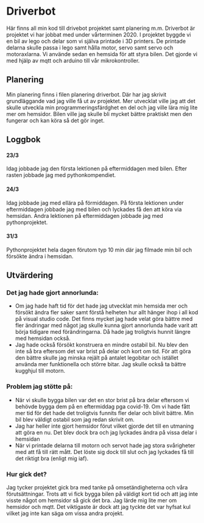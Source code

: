 # Driverbot
Här finns all min kod till drivebot projektet samt planering m.m.
Driverbot är projektet vi har jobbat med under vårterminen 2020. I projektet byggde vi en bil av lego och delar som vi själva printade i 3D printers. De printade delarna skulle passa i lego samt hålla motor, servo samt servo och motoraxlarna. Vi använde sedan en hemsida för att styra bilen. Det gjorde vi med hjälp av mqtt och arduino till vår mikrokontroller. 

## Planering
Min planering finns i filen planering driverbot. Där har jag skrivit grundläggande vad jag ville få ut av projektet. Mer utvecklat ville jag att det skulle utveckla min programmeringsfärdghet en del och jag ville lära mig lite mer om hemsidor. Bilen ville jag skulle bli mycket bättre praktiskt men den fungerar och kan köra så det gör inget.

## Loggbok
#### 23/3
Idag jobbade jag den första lektionen på eftermiddagen med bilen. Efter rasten jobbade jag med pythonkompendiet. 

#### 24/3
Idag jobbade jag med ellära på förmiddagen. På första lektionen under eftermiddagen jobbade jag med bilen och lyckades få den att köra via hemsidan. Andra lektionen på eftermiddagen jobbade jag med pythonprojektet.

#### 31/3
Pythonprojektet hela dagen förutom typ 10 min där jag filmade min bil och försökte ändra i hemsidan. 

## Utvärdering
### Det jag hade gjort annorlunda:
* Om jag hade haft tid för det hade jag utvecklat min hemsida mer och försökt ändra fler saker samt förstå helheten hur allt hänger ihop i all kod på visual studio code. Det finns mycket jag hade velat göra bättre med fler ändringar med något jag skulle kunna gjort annorlunda hade varit att börja tidigare med förändringarna. Då hade jag troligtvis hunnit längre med hemsidan också.
* Jag hade också försökt konstruera en mindre ostabil bil. Nu blev den inte så bra eftersom det var brist på delar och kort om tid. För att göra den bättre skulle jag minska rejält på antalet legobitar och istället använda mer funktionella och större bitar. Jag skulle också ta bättre kugghjul till motorn.

### Problem jag stötte på:
* När vi skulle bygga bilen var det en stor brist på bra delar eftersom vi behövde bygga dem på en eftermiddag pga covid-19. Om vi hade fått mer tid för det hade det troligtvis funnits fler delar och blivit bättre. Min bil blev väldigt ostabil som jag redan skrivit om.
* Jag har heller inte gjort hemsidor förut vilket gjorde det till en utmaning att göra en nu. Det blev dock bra och jag lyckades ändra på vissa delar i hemsidan
* När vi printade delarna till motorn och servot hade jag stora svårigheter med att få till rätt mått. Det löste sig dock till slut och jag lyckades få till det riktigt bra (enligt mig iaf).

### Hur gick det?
Jag tycker projektet gick bra med tanke på omsetändigheterna och våra förutsättningar. Trots att vi fick bygga bilen på väldigt kort tid och att jag inte visste något om hemsidor så gick det bra. Jag lärde mig lite mer om hemsidor och mqtt. Det viktigaste är dock att jag tyckte det var hyfsat kul vilket jag inte kan säga om vissa andra projekt.
